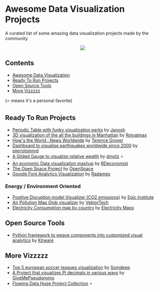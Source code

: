 # Awesome Data Visualization Projects

A curated list of some amazing data visualization projects made by the community

<div align="center">
  <img src="https://awesome.re/badge.svg"/>
</div>

## Contents

- [Awesome Data Visualization](#awesome-Data-Visualization-Projects)
- [Ready To Run Projects](#Ready-To-Run-Projects)
- [Open Source Tools](#Open-Source-Tools)
- [More Vizzzzz](#More-Vizzzzz)

(⭐️ means it's a personal favorite)

## Ready To Run Projects

- [Periodic Table with funky visualization perks](https://github.com/janosh/elementari) by [Janosh](https://github.com/janosh)
- [3D visualization of the all the buildings in Manhattan](https://github.com/rolyatmax/nyc-buildings) by [Rolyatmax](https://github.com/rolyatmax)
- [How's the World : News Worldwide](https://github.com/TerenceGrover/HSTW) by [Terence Grover](https://github.com/TerenceGrover)
- [Dashboard to visualise earthquakes worldwide since 2000](https://github.com/pierrotsmnrd/earthquakes) by [pierrotsmnrd](https://github.com/pierrotsmnrd)
- [A Gilded Gauge to visualize relative wealth](https://github.com/dmotz/GildedGauge) by [dmotz](https://github.com/dmotz) ⭐️
- [An economic Data visualization mashup](https://github.com/RDeconomist/RDeconomist.github.io) by [RDeconomist](https://github.com/RDeconomist)
- [The Open Space Project](https://github.com/OpenSpace/OpenSpace) by [OpenSpace](https://github.com/OpenSpace)
- [Google Font Analytics Visualization](https://github.com/radames/google-fonts-analytics-archive) by [Radames](https://github.com/radames)


### Energy / Environment Oriented

- [Positive Disruption model Visualizer (CO2 emissions)](https://github.com/Epic-Institute/data-explorer) by [Epic Institute](https://github.com/Epic-Institute)
- [Air Pollution Map Glob visualizer](https://github.com/VektorTech/air-pollution-map) by [VektorTech](https://github.com/VektorTech)
- [Electricity Consumption map by country](https://github.com/electricitymaps/electricitymaps-contrib) by [Electricity Maps](https://github.com/electricitymaps)

## Open Source Tools

- [Python framework to weave components into customized visual analytics](https://github.com/Kitware/trame) by [Kitware](https://github.com/Kitware)

## More Vizzzzz

- [Top 5 european soccer leagues visualization](https://github.com/somdeep/Statball) by [Somdeep](https://github.com/somdeep)
- [A Project that visualizes Pi decimals in various ways](https://github.com/GiveMePseudonyms/PiVisualisations) by [GiveMePseudonyms](https://github.com/GiveMePseudonyms)
- [Flowing Data Huge Project Collection](https://flowingdata.com/made-by-flowingdata/) ⭐️
